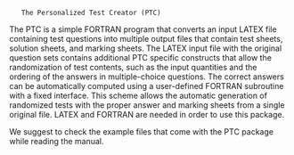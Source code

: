        The Personalized Test Creator (PTC)

The PTC is a simple FORTRAN program that converts an input LATEX file containing test
questions into multiple output files that contain test sheets, solution sheets, and marking
sheets. The LATEX input file with the original question sets contains additional PTC specific
constructs that allow the randomization of test contents, such as the input quantities
and the ordering of the answers in multiple-choice questions. The correct answers can be
automatically computed using a user-defined FORTRAN subroutine with a fixed interface.
This scheme allows the automatic generation of randomized tests with the proper answer
and marking sheets from a single original file.
LATEX and FORTRAN are needed in order to use this package.

We suggest to check the example files that come with the PTC package while reading the manual.
